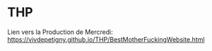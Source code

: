 # THP

Lien vers la Production de Mercredi: https://vivdepetigny.github.io/THP/BestMotherFuckingWebsite.html
